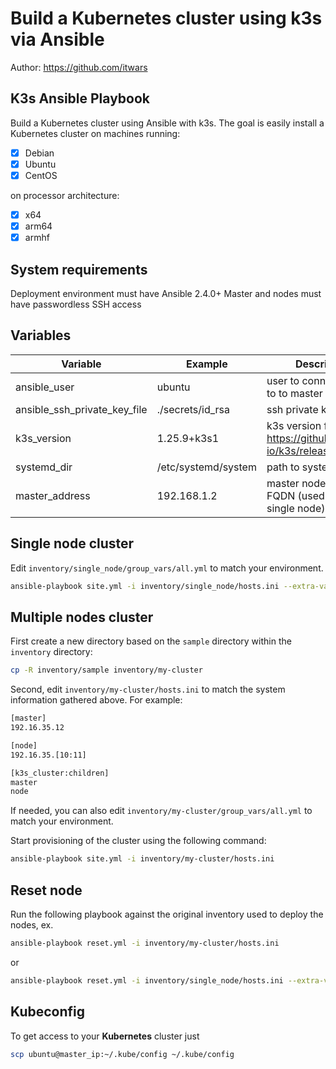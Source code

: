 # Build a Kubernetes cluster using k3s via Ansible

Author: <https://github.com/itwars>

## K3s Ansible Playbook

Build a Kubernetes cluster using Ansible with k3s. The goal is easily install a Kubernetes cluster on machines running:

- [X] Debian
- [X] Ubuntu
- [X] CentOS

on processor architecture:

- [X] x64
- [X] arm64
- [X] armhf

## System requirements

Deployment environment must have Ansible 2.4.0+
Master and nodes must have passwordless SSH access

## Variables

|Variable|Example|Description|
|--|--|--|
|ansible_user|ubuntu|user to connect via ssh to to master|
|ansible_ssh_private_key_file|./secrets/id_rsa|ssh private key file|
|k3s_version|1.25.9+k3s1|k3s version from https://github.com/k3s-io/k3s/releases|
|systemd_dir|/etc/systemd/system|path to systemd|
|master_address|192.168.1.2|master node address or FQDN (used only for single node)

## Single node cluster

Edit `inventory/single_node/group_vars/all.yml` to match your environment.

```bash
ansible-playbook site.yml -i inventory/single_node/hosts.ini --extra-vars "master_address=192.168.1.2"
```

## Multiple nodes cluster

First create a new directory based on the `sample` directory within the `inventory` directory:

```bash
cp -R inventory/sample inventory/my-cluster
```

Second, edit `inventory/my-cluster/hosts.ini` to match the system information gathered above. For example:

```bash
[master]
192.16.35.12

[node]
192.16.35.[10:11]

[k3s_cluster:children]
master
node
```

If needed, you can also edit `inventory/my-cluster/group_vars/all.yml` to match your environment.

Start provisioning of the cluster using the following command:

```bash
ansible-playbook site.yml -i inventory/my-cluster/hosts.ini
```

## Reset node

Run the following playbook against the original inventory used to deploy the nodes, ex.

```bash
ansible-playbook reset.yml -i inventory/my-cluster/hosts.ini
```

or

```bash
ansible-playbook reset.yml -i inventory/single_node/hosts.ini --extra-vars "master_address=192.168.1.2"
```

## Kubeconfig

To get access to your **Kubernetes** cluster just

```bash
scp ubuntu@master_ip:~/.kube/config ~/.kube/config
```
